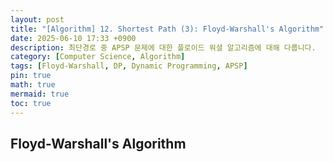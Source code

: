 ```yaml
---
layout: post
title: "[Algorithm] 12. Shortest Path (3): Floyd-Warshall's Algorithm"
date: 2025-06-10 17:33 +0900
description: 최단경로 중 APSP 문제에 대한 플로이드 워셜 알고리즘에 대해 다룹니다.
category: [Computer Science, Algorithm]
tags: [Floyd-Warshall, DP, Dynamic Programming, APSP]
pin: true
math: true
mermaid: true
toc: true
---  
```


## Floyd-Warshall's Algorithm  


